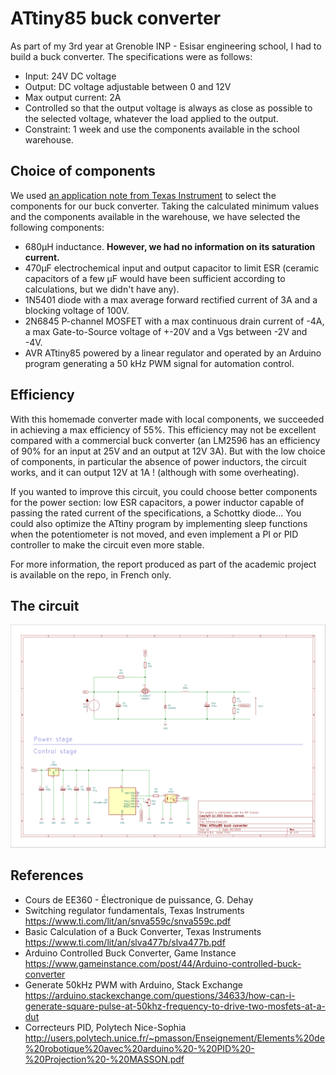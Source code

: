 # ATtiny85 buck converter

As part of my 3rd year at Grenoble INP - Esisar engineering school, I had to build a buck converter. The specifications were as follows:
- Input: 24V DC voltage
- Output: DC voltage adjustable between 0 and 12V
- Max output current: 2A
- Controlled so that the output voltage is always as close as possible to the selected voltage, whatever the load applied to the output.
- Constraint: 1 week and use the components available in the school warehouse.

## Choice of components

We used [an application note from Texas Instrument](https://www.ti.com/lit/an/slva477b/slva477b.pdf) to select the components for our buck converter. Taking the calculated minimum values and the components available in the warehouse, we have selected the following components:
- 680µH inductance. **However, we had no information on its saturation current.**
- 470µF electrochemical input and output capacitor to limit ESR (ceramic capacitors of a few µF would have been sufficient according to calculations, but we didn't have any).
- 1N5401 diode with a max average forward rectified current of 3A and a blocking voltage of 100V.
- 2N6845 P-channel MOSFET with a max continuous drain current of -4A, a max Gate-to-Source voltage of +-20V and a Vgs between -2V and -4V.
- AVR ATtiny85 powered by a linear regulator and operated by an Arduino program generating a 50 kHz PWM signal for automation control.

## Efficiency

With this homemade converter made with local components, we succeeded in achieving a max efficiency of 55%. This efficiency may not be excellent compared with a commercial buck converter (an LM2596 has an efficiency of 90% for an input at 25V and an output at 12V 3A). But with the low choice of components, in particular the absence of power inductors, the circuit works, and it can output 12V at 1A ! (although with some overheating).

If you wanted to improve this circuit, you could choose better components for the power section: low ESR capacitors, a power inductor capable of passing the rated current of the specifications, a Schottky diode... You could also optimize the ATtiny program by implementing sleep functions when the potentiometer is not moved, and even implement a PI or PID controller to make the circuit even more stable.

For more information, the report produced as part of the academic project is available on the repo, in French only.

## The circuit

![Circuit schematic](schematic.png) 

## References
- Cours de EE360 - Électronique de puissance, G. Dehay
- Switching regulator fundamentals, Texas Instruments
https://www.ti.com/lit/an/snva559c/snva559c.pdf 
- Basic Calculation of a Buck Converter, Texas Instruments
https://www.ti.com/lit/an/slva477b/slva477b.pdf
- Arduino Controlled Buck Converter, Game Instance
https://www.gameinstance.com/post/44/Arduino-controlled-buck-converter
- Generate 50kHz PWM with Arduino, Stack Exchange
https://arduino.stackexchange.com/questions/34633/how-can-i-generate-square-pulse-at-50khz-frequency-to-drive-two-mosfets-at-a-dut
- Correcteurs PID, Polytech Nice-Sophia
http://users.polytech.unice.fr/~pmasson/Enseignement/Elements%20de%20robotique%20avec%20arduino%20-%20PID%20-%20Projection%20-%20MASSON.pdf

